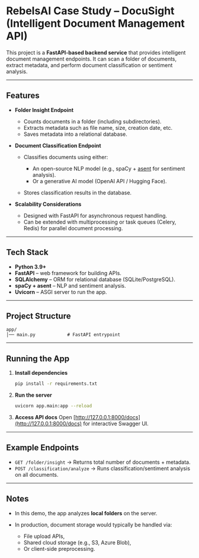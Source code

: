 # RebelsAI Case Study – DocuSight (Intelligent Document Management API)

This project is a **FastAPI-based backend service** that provides intelligent document management endpoints.
It can scan a folder of documents, extract metadata, and perform document classification or sentiment analysis.

---

## Features

* **Folder Insight Endpoint**

  * Counts documents in a folder (including subdirectories).
  * Extracts metadata such as file name, size, creation date, etc.
  * Saves metadata into a relational database.

* **Document Classification Endpoint**

  * Classifies documents using either:

    * An open-source NLP model (e.g., spaCy + [asent](https://spacy.io/universe/project/asent) for sentiment analysis).
    * Or a generative AI model (OpenAI API / Hugging Face).
  * Stores classification results in the database.

* **Scalability Considerations**

  * Designed with FastAPI for asynchronous request handling.
  * Can be extended with multiprocessing or task queues (Celery, Redis) for parallel document processing.

---

## Tech Stack

* **Python 3.9+**
* **FastAPI** – web framework for building APIs.
* **SQLAlchemy** – ORM for relational database (SQLite/PostgreSQL).
* **spaCy + asent** – NLP and sentiment analysis.
* **Uvicorn** – ASGI server to run the app.

---

## Project Structure

```
app/
│── main.py            # FastAPI entrypoint
```

---

## Running the App

1. **Install dependencies**

   ```bash
   pip install -r requirements.txt
   ```

2. **Run the server**

   ```bash
   uvicorn app.main:app --reload
   ```

3. **Access API docs**
   Open [http://127.0.0.1:8000/docs](http://127.0.0.1:8000/docs) for interactive Swagger UI.

---

## Example Endpoints

* `GET /folder/insight` → Returns total number of documents + metadata.
* `POST /classification/analyze` → Runs classification/sentiment analysis on all documents.

---

## Notes

* In this demo, the app analyzes **local folders** on the server.
* In production, document storage would typically be handled via:

  * File upload APIs,
  * Shared cloud storage (e.g., S3, Azure Blob),
  * Or client-side preprocessing.